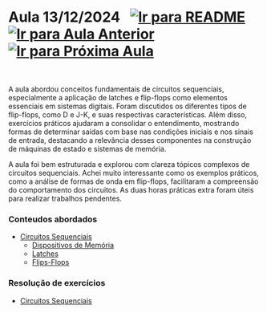 # Aula 13/12/2024 &nbsp; [![Ir para README](https://img.shields.io/badge/Indice-Verde?style=for-the-badge)](../README.md#indice) &nbsp; [![Ir para Aula Anterior](https://img.shields.io/badge/Anterior-Aula%2010-007ACC?style=for-the-badge)](../aulas/06-12-2024.md) [![Ir para Próxima Aula](https://img.shields.io/badge/Próxima-Aula%2012-007ACC?style=for-the-badge)](../aulas/20-12-2024.md)

<br>

<p>
  A aula abordou conceitos fundamentais de circuitos sequenciais, especialmente a aplicação de latches e flip-flops como elementos essenciais em sistemas digitais. Foram discutidos os diferentes tipos de flip-flops, como D e J-K, e suas respectivas características. Além disso, exercícios práticos ajudaram a consolidar o entendimento, mostrando formas de determinar saídas com base nas condições iniciais e nos sinais de entrada, destacando a relevância desses componentes na construção de máquinas de estado e sistemas de memória.
</p>

<p> A aula foi bem estruturada e explorou com clareza tópicos complexos de circuitos sequenciais. Achei muito interessante como os exemplos práticos, como a análise de formas de onda em flip-flops, facilitaram a compreensão do comportamento dos circuitos. As duas horas práticas extra foram úteis para realizar trabalhos pendentes.</p>

### Conteudos abordados

- [Circuitos Sequenciais](../apontamentos/circuitos_sequenciais/conceito.md)
    - [Dispositivos de Memória](../apontamentos/circuitos_sequenciais/dispositivos_de_memoria.md)
    - [Latches](../apontamentos/circuitos_sequenciais/latches.md)
    - [Flips-Flops](../apontamentos/circuitos_sequenciais/flips-flops.md)


### Resolução de exercícios

- [Circuitos Sequenciais](../fichas/circuitos_sequenciais/ficha%20de%20trabalho%201.md)




